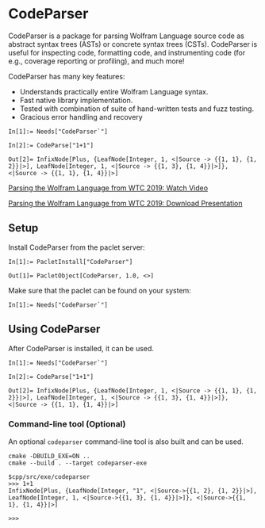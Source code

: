 # CodeParser

CodeParser is a package for parsing Wolfram Language source code as abstract syntax trees (ASTs) or concrete syntax trees (CSTs).
CodeParser is useful for inspecting code, formatting code, and instrumenting code (for e.g., coverage reporting or profiling), and much more!

CodeParser has many key features:
* Understands practically entire Wolfram Language syntax.
* Fast native library implementation.
* Tested with combination of suite of hand-written tests and fuzz testing.
* Gracious error handling and recovery


```
In[1]:= Needs["CodeParser`"]

In[2]:= CodeParse["1+1"]

Out[2]= InfixNode[Plus, {LeafNode[Integer, 1, <|Source -> {{1, 1}, {1, 2}}|>], LeafNode[Integer, 1, <|Source -> {{1, 3}, {1, 4}}|>]}, <|Source -> {{1, 1}, {1, 4}}|>]
```

[Parsing the Wolfram Language from WTC 2019: Watch Video](https://www.wolfram.com/broadcast/video.php?v=2908)

[Parsing the Wolfram Language from WTC 2019: Download Presentation](https://files.wolframcdn.com/pub/www.wolfram.com/technology-conference/2019/Thursday/2019BrentonBostickParsingTheWL.nb)


## Setup

Install CodeParser from the paclet server:
```
In[1]:= PacletInstall["CodeParser"]

Out[1]= PacletObject[CodeParser, 1.0, <>]
```

Make sure that the paclet can be found on your system:
```
In[1]:= Needs["CodeParser`"]
```


## Using CodeParser

After CodeParser is installed, it can be used.

```
In[1]:= Needs["CodeParser`"]

In[2]:= CodeParse["1+1"]

Out[2]= InfixNode[Plus, {LeafNode[Integer, 1, <|Source -> {{1, 1}, {1, 2}}|>], LeafNode[Integer, 1, <|Source -> {{1, 3}, {1, 4}}|>]}, <|Source -> {{1, 1}, {1, 4}}|>]
```

### Command-line tool (Optional)

An optional `codeparser` command-line tool is also built and can be used.

```
cmake -DBUILD_EXE=ON ..
cmake --build . --target codeparser-exe

$cpp/src/exe/codeparser
>>> 1+1
InfixNode[Plus, {LeafNode[Integer, "1", <|Source->{{1, 2}, {1, 2}}|>], LeafNode[Integer, 1, <|Source->{{1, 3}, {1, 4}}|>]}, <|Source->{{1, 1}, {1, 4}}|>]

>>>
```
